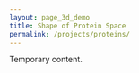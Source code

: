 ```yaml
---
layout: page_3d_demo
title: Shape of Protein Space
permalink: /projects/proteins/
---
```


Temporary content.
